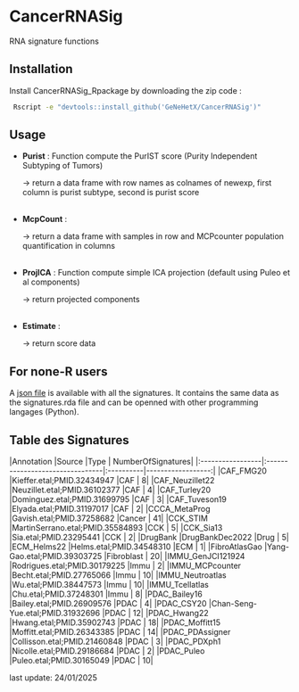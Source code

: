 # CancerRNASig
RNA signature functions

## Installation

Install CancerRNASig_Rpackage by downloading the zip code : 

```bash
 Rscript -e "devtools::install_github('GeNeHetX/CancerRNASig')"
```

## Usage

 * **Purist** : Function compute the PurIST score (Purity Independent Subtyping of Tumors)
 
    → return a data frame with row names as colnames of newexp, first column is purist subtype, second is purist score
<br></br>

 * **McpCount** : 

     → return a data frame with samples in row and MCPcounter population quantification in columns
 <br></br>    

 * **ProjICA** : Function compute simple ICA projection (default using Puleo et al components)

     → return projected components
 <br></br>    

 * **Estimate** : 
 
     → return score data

## For none-R users
A [json file](https://github.com/GeNeHetX/CancerRNASig/data-raw/geneSetSignaures.json) is available with all the signatures. It contains the same data as the signatures.rda file and can be openned with other programming langages (Python).

## Table des Signatures
|Annotation        |Source                           |Type       | NumberOfSignatures| |:-----------------|:--------------------------------|:----------|------------------:| |CAF_FMG20         |Kieffer.etal;PMID.32434947       |CAF        |                  8| |CAF_Neuzillet22   |Neuzillet.etal;PMID.36102377     |CAF        |                  4| |CAF_Turley20      |Dominguez.etal;PMID.31699795     |CAF        |                  3| |CAF_Tuveson19     |Elyada.etal;PMID.31197017        |CAF        |                  2| |CCCA_MetaProg     |Gavish.etal;PMID.37258682        |Cancer     |                 41| |CCK_STIM          |MartinSerrano.etal;PMID.35584893 |CCK        |                  5| |CCK_Sia13         |Sia.etal;PMID.23295441           |CCK        |                  2| |DrugBank          |DrugBankDec2022                  |Drug       |                  5| |ECM_Helms22       |Helms.etal;PMID.34548310         |ECM        |                  1| |FibroAtlasGao     |Yang-Gao.etal;PMID.39303725      |Fibroblast |                 20| |IMMU_GenJCI121924 |Rodrigues.etal;PMID.30179225     |Immu       |                  2| |IMMU_MCPcounter   |Becht.etal;PMID.27765066         |Immu       |                 10| |IMMU_Neutroatlas  |Wu.etal;PMID.38447573            |Immu       |                 10| |IMMU_Tcellatlas   |Chu.etal;PMID.37248301           |Immu       |                  8| |PDAC_Bailey16     |Bailey.etal;PMID.26909576        |PDAC       |                  4| |PDAC_CSY20        |Chan-Seng-Yue.etal;PMID.31932696 |PDAC       |                 12| |PDAC_Hwang22      |Hwang.etal;PMID.35902743         |PDAC       |                 18| |PDAC_Moffitt15    |Moffitt.etal;PMID.26343385       |PDAC       |                 14| |PDAC_PDAssigner   |Collisson.etal;PMID.21460848     |PDAC       |                  3| |PDAC_PDXph1       |Nicolle.etal;PMID.29186684       |PDAC       |                  2| |PDAC_Puleo        |Puleo.etal;PMID.30165049         |PDAC       |                 10|

last update: 24/01/2025
